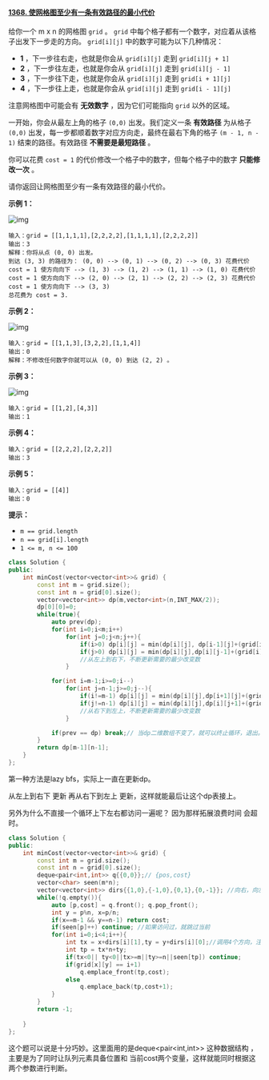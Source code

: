 #### [1368. 使网格图至少有一条有效路径的最小代价](https://leetcode-cn.com/problems/minimum-cost-to-make-at-least-one-valid-path-in-a-grid/)

给你一个 m x n 的网格图 `grid` 。 `grid` 中每个格子都有一个数字，对应着从该格子出发下一步走的方向。 `grid[i][j]` 中的数字可能为以下几种情况：

- **1** ，下一步往右走，也就是你会从 `grid[i][j]` 走到 `grid[i][j + 1]`
- **2** ，下一步往左走，也就是你会从 `grid[i][j]` 走到 `grid[i][j - 1]`
- **3** ，下一步往下走，也就是你会从 `grid[i][j]` 走到 `grid[i + 1][j]`
- **4** ，下一步往上走，也就是你会从 `grid[i][j]` 走到 `grid[i - 1][j]`

注意网格图中可能会有 **无效数字** ，因为它们可能指向 `grid` 以外的区域。

一开始，你会从最左上角的格子 `(0,0)` 出发。我们定义一条 **有效路径** 为从格子 `(0,0)` 出发，每一步都顺着数字对应方向走，最终在最右下角的格子 `(m - 1, n - 1)` 结束的路径。有效路径 **不需要是最短路径** 。

你可以花费 `cost = 1` 的代价修改一个格子中的数字，但每个格子中的数字 **只能修改一次** 。

请你返回让网格图至少有一条有效路径的最小代价。

 

**示例 1：**

![img](https://assets.leetcode-cn.com/aliyun-lc-upload/uploads/2020/02/29/grid1.png)

```
输入：grid = [[1,1,1,1],[2,2,2,2],[1,1,1,1],[2,2,2,2]]
输出：3
解释：你将从点 (0, 0) 出发。
到达 (3, 3) 的路径为： (0, 0) --> (0, 1) --> (0, 2) --> (0, 3) 花费代价 cost = 1 使方向向下 --> (1, 3) --> (1, 2) --> (1, 1) --> (1, 0) 花费代价 cost = 1 使方向向下 --> (2, 0) --> (2, 1) --> (2, 2) --> (2, 3) 花费代价 cost = 1 使方向向下 --> (3, 3)
总花费为 cost = 3.
```

**示例 2：**

![img](https://assets.leetcode-cn.com/aliyun-lc-upload/uploads/2020/02/29/grid2.png)

```
输入：grid = [[1,1,3],[3,2,2],[1,1,4]]
输出：0
解释：不修改任何数字你就可以从 (0, 0) 到达 (2, 2) 。
```

**示例 3：**

![img](https://assets.leetcode-cn.com/aliyun-lc-upload/uploads/2020/02/29/grid3.png)

```
输入：grid = [[1,2],[4,3]]
输出：1
```

**示例 4：**

```
输入：grid = [[2,2,2],[2,2,2]]
输出：3
```

**示例 5：**

```
输入：grid = [[4]]
输出：0
```

 

**提示：**

- `m == grid.length`
- `n == grid[i].length`
- `1 <= m, n <= 100`

```cpp
class Solution {
public:
    int minCost(vector<vector<int>>& grid) {
        const int m = grid.size();
        const int n = grid[0].size();
        vector<vector<int>> dp(m,vector<int>(n,INT_MAX/2));
        dp[0][0]=0;
        while(true){
            auto prev(dp);
            for(int i=0;i<m;i++)    
                for(int j=0;j<n;j++){
                    if(i>0) dp[i][j] = min(dp[i][j], dp[i-1][j]+(grid[i-1][j]!=3));
                    if(j>0) dp[i][j] = min(dp[i][j],dp[i][j-1]+(grid[i][j-1]!=1));
                   	//从左上到右下，不断更新需要的最少改变数
                }

            for(int i=m-1;i>=0;i--)  
                for(int j=n-1;j>=0;j--){
                    if(i!=m-1) dp[i][j] = min(dp[i][j],dp[i+1][j]+(grid[i+1][j]!=4));
                    if(j!=n-1) dp[i][j] = min(dp[i][j],dp[i][j+1]+(grid[i][j+1]!=2));
                    //从右下到左上，不断更新需要的最少改变数
                }

            if(prev == dp) break;// 当dp二维数组不变了，就可以终止循环，退出。
        }
        return dp[m-1][n-1];
    }
};

```

第一种方法是lazy bfs，实际上一直在更新dp。

从左上到右下 更新 再从右下到左上 更新，这样就能最后让这个dp表接上。

另外为什么不直接一个循环上下左右都访问一遍呢？ 因为那样拓展浪费时间 会超时。

```cpp
class Solution {
public:
    int minCost(vector<vector<int>>& grid) {
        const int m = grid.size();
        const int n = grid[0].size();
        deque<pair<int,int>> q{{0,0}};// {pos,cost} 
        vector<char> seen(m*n);
        vector<vector<int>> dirs{{1,0},{-1,0},{0,1},{0,-1}}; //向右，向左，向上，向下，这里怎么定义全看下面怎么引用，注意一定要匹配！！
        while(!q.empty()){
            auto [p,cost] = q.front(); q.pop_front();
            int y = p%n, x=p/n;
            if(x==m-1 && y==n-1) return cost;
            if(seen[p]++) continue; //如果访问过，就跳过当前
            for(int i=0;i<4;i++){
                int tx = x+dirs[i][1],ty = y+dirs[i][0];//调用4个方向，注意匹配，这里x是行坐标，y是列坐标。
                int tp = tx*n+ty;
                if(tx<0|| ty<0||tx>=m||ty>=n||seen[tp]) continue;
                if(grid[x][y] == i+1) 
                    q.emplace_front(tp,cost);
                else
                    q.emplace_back(tp,cost+1);
            }
        }
        return -1;
        
    }
};
```

这个题可以说是十分巧妙。这里面用的是deque<pair<int,int>> 这种数据结构 ，主要是为了同时让队列元素具备位置和 当前cost两个变量，这样就能同时根据这两个参数进行判断。  



```cpp

```

